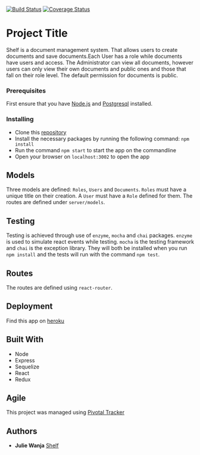 [![Build Status](https://travis-ci.org/jm-wanja/document_management_system.svg?branch=feature%2F%23146368967%2Ffrontend-structure)](https://travis-ci.org/jm-wanja/document_management_system)
[![Coverage Status](https://coveralls.io/repos/github/jm-wanja/document_management_system/badge.svg?branch=feature%2F%23146368967%2Ffrontend-structure)](https://coveralls.io/github/jm-wanja/document_management_system?branch=feature%2F%23146368967%2Ffrontend-structure)

# Project Title

Shelf is a document management system. That allows users to create documents and save documents.Each User has a role while documents have users and access. The Administrator can view all documents, however users can only view their own documents and public ones and those that fall on their role level. The default permission for documents is public.

### Prerequisites

First ensure that you have [Node.js](https://nodejs.org/en/) and [Postgresql](https://www.postgresql.org/) installed.  

### Installing

* Clone this [repository](https://github.com/jm-wanja/document_management_system.git)
* Install the necessary packages by running the following command: `npm install`
* Run the command `npm start` to start the app on the commandline
* Open your browser on `localhost:3002` to open the app

## Models

Three models are defined: `Roles`, `Users` and `Documents`. `Roles` must have a unique title on their creation. A `User` must have a `Role` defined for them. The routes are defined under `server/models`.

## Testing

Testing is achieved through use of `enzyme`, `mocha` and `chai` packages. `enzyme` is used to simulate react events while testing. `mocha` is the testing framework and `chai` is the exception library. They will both be installed when you run `npm install` and the tests will run with the command `npm test`.

## Routes

The routes are defined using `react-router`.

## Deployment

Find this app on [heroku](https://shelfdms.herokuapp.com/)

## Built With

* Node
* Express
* Sequelize
* React
* Redux

## Agile

This project was managed using [Pivotal Tracker](https://www.pivotaltracker.com/n/projects/2036865)


## Authors

* **Julie Wanja** [Shelf](https://github.com/jm-wanja/document_management_system)

